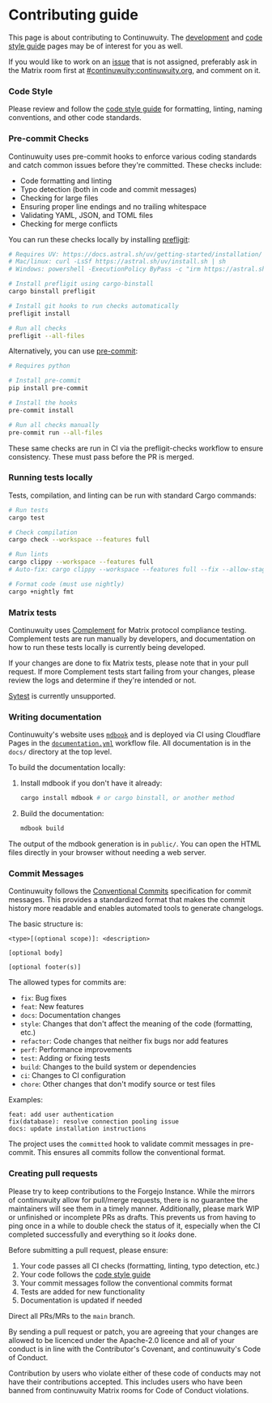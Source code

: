 # Contributing guide

This page is about contributing to Continuwuity. The
[development](./development.md) and [code style guide](./development/code_style.md) pages may be of interest for you as well.

If you would like to work on an [issue][issues] that is not assigned, preferably
ask in the Matrix room first at [#continuwuity:continuwuity.org][continuwuity-matrix],
and comment on it.

### Code Style

Please review and follow the [code style guide](./development/code_style.md) for formatting, linting, naming conventions, and other code standards.

### Pre-commit Checks

Continuwuity uses pre-commit hooks to enforce various coding standards and catch common issues before they're committed. These checks include:

- Code formatting and linting
- Typo detection (both in code and commit messages)
- Checking for large files
- Ensuring proper line endings and no trailing whitespace
- Validating YAML, JSON, and TOML files
- Checking for merge conflicts

You can run these checks locally by installing [prefligit](https://github.com/j178/prefligit):


```bash
# Requires UV: https://docs.astral.sh/uv/getting-started/installation/
# Mac/linux: curl -LsSf https://astral.sh/uv/install.sh | sh
# Windows: powershell -ExecutionPolicy ByPass -c "irm https://astral.sh/uv/install.ps1 | iex"

# Install prefligit using cargo-binstall
cargo binstall prefligit

# Install git hooks to run checks automatically
prefligit install

# Run all checks
prefligit --all-files
```

Alternatively, you can use [pre-commit](https://pre-commit.com/):
```bash
# Requires python

# Install pre-commit
pip install pre-commit

# Install the hooks
pre-commit install

# Run all checks manually
pre-commit run --all-files
```

These same checks are run in CI via the prefligit-checks workflow to ensure consistency. These must pass before the PR is merged.

### Running tests locally

Tests, compilation, and linting can be run with standard Cargo commands:

```bash
# Run tests
cargo test

# Check compilation
cargo check --workspace --features full

# Run lints
cargo clippy --workspace --features full
# Auto-fix: cargo clippy --workspace --features full --fix --allow-staged;

# Format code (must use nightly)
cargo +nightly fmt
```

### Matrix tests

Continuwuity uses [Complement][complement] for Matrix protocol compliance testing. Complement tests are run manually by developers, and documentation on how to run these tests locally is currently being developed.

If your changes are done to fix Matrix tests, please note that in your pull request. If more Complement tests start failing from your changes, please review the logs and determine if they're intended or not.

[Sytest][sytest] is currently unsupported.

### Writing documentation

Continuwuity's website uses [`mdbook`][mdbook] and is deployed via CI using Cloudflare Pages
in the [`documentation.yml`][documentation.yml] workflow file. All documentation is in the `docs/`
directory at the top level.

To build the documentation locally:

1. Install mdbook if you don't have it already:
   ```bash
   cargo install mdbook # or cargo binstall, or another method
   ```

2. Build the documentation:
   ```bash
   mdbook build
   ```

The output of the mdbook generation is in `public/`. You can open the HTML files directly in your browser without needing a web server.


### Commit Messages

Continuwuity follows the [Conventional Commits](https://www.conventionalcommits.org/) specification for commit messages. This provides a standardized format that makes the commit history more readable and enables automated tools to generate changelogs.

The basic structure is:

```
<type>[(optional scope)]: <description>

[optional body]

[optional footer(s)]
```

The allowed types for commits are:
- `fix`: Bug fixes
- `feat`: New features
- `docs`: Documentation changes
- `style`: Changes that don't affect the meaning of the code (formatting, etc.)
- `refactor`: Code changes that neither fix bugs nor add features
- `perf`: Performance improvements
- `test`: Adding or fixing tests
- `build`: Changes to the build system or dependencies
- `ci`: Changes to CI configuration
- `chore`: Other changes that don't modify source or test files

Examples:
```
feat: add user authentication
fix(database): resolve connection pooling issue
docs: update installation instructions
```

The project uses the `committed` hook to validate commit messages in pre-commit. This ensures all commits follow the conventional format.

### Creating pull requests

Please try to keep contributions to the Forgejo Instance. While the mirrors of continuwuity
allow for pull/merge requests, there is no guarantee the maintainers will see them in a timely
manner. Additionally, please mark WIP or unfinished or incomplete PRs as drafts.
This prevents us from having to ping once in a while to double check the status
of it, especially when the CI completed successfully and everything so it
*looks* done.

Before submitting a pull request, please ensure:
1. Your code passes all CI checks (formatting, linting, typo detection, etc.)
2. Your code follows the [code style guide](./development/code_style.md)
3. Your commit messages follow the conventional commits format
4. Tests are added for new functionality
5. Documentation is updated if needed

Direct all PRs/MRs to the `main` branch.

By sending a pull request or patch, you are agreeing that your changes are
allowed to be licenced under the Apache-2.0 licence and all of your conduct is
in line with the Contributor's Covenant, and continuwuity's Code of Conduct.

Contribution by users who violate either of these code of conducts may not have
their contributions accepted. This includes users who have been banned from
continuwuity Matrix rooms for Code of Conduct violations.

[issues]: https://forgejo.ellis.link/continuwuation/continuwuity/issues
[continuwuity-matrix]: https://matrix.to/#/#continuwuity:continuwuity.org?via=continuwuity.org&via=ellis.link&via=explodie.org&via=matrix.org
[complement]: https://github.com/matrix-org/complement/
[sytest]: https://github.com/matrix-org/sytest/
[mdbook]: https://rust-lang.github.io/mdBook/
[documentation.yml]: https://forgejo.ellis.link/continuwuation/continuwuity/src/branch/main/.forgejo/workflows/documentation.yml
